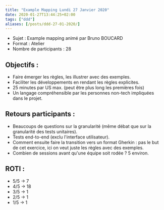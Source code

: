 ```yaml
---
title: "Example Mapping Lundi 27 Janvier 2020"
date: 2020-01-27T13:44:25+02:00
tags: ["ddd"]
aliases: [/posts/ddd-27-01-2020/]
---
```

- Sujet : Example mapping animé par Bruno BOUCARD
- Format : Atelier
- Nombre de participants : 28

## Objectifs :

- Faire émerger les règles, les illustrer avec des exemples. 
- Faciliter les développements en rendant les règles explicites.
- 25 minutes par US max. (peut être plus long les premières fois)
- Un langage compréhensible par les personnes non-tech impliquées dans le projet.

## Retours participants :

- Beaucoups de questions sur la granularité (même débat que sur la granularité des tests unitaires).
- Tests end-to-end (exclu l'interface utilisateur).
- Comment ensuite faire la transition vers un format Gherkin : pas le but de cet exercice, ici on veut juste les règles avec des exemples.
- Combien de sessions avant qu'une équipe soit rodée ? 5 environ.

## ROTI :
- 5/5 -> 7
- 4/5 -> 18
- 3/5 -> 1
- 2/5 -> 1
- 1/5 -> 1
